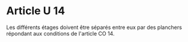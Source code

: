 # Article U 14

Les différents étages doivent être séparés entre eux par des planchers répondant aux conditions de l'article CO 14.
